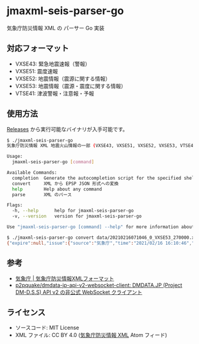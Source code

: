 # jmaxml-seis-parser-go

気象庁防災情報 XML の パーサー Go 実装

## 対応フォーマット

- VXSE43: 緊急地震速報（警報）
- VXSE51: 震度速報
- VXSE52: 地震情報（震源に関する情報）
- VXSE53: 地震情報（震源・震度に関する情報）
- VTSE41: 津波警報・注意報・予報

## 使用方法

[Releases](https://github.com/p2pquake/jmaxml-seis-parser-go/releases) から実行可能なバイナリが入手可能です。

```sh
$ ./jmaxml-seis-parser-go
気象庁防災情報 XML 地震火山情報の一部 (VXSE43, VXSE51, VXSE52, VXSE53, VTSE41) のパーサ

Usage:
  jmaxml-seis-parser-go [command]

Available Commands:
  completion  Generate the autocompletion script for the specified shell
  convert     XML から EPSP JSON 形式への変換
  help        Help about any command
  parse       XML のパース

Flags:
  -h, --help      help for jmaxml-seis-parser-go
  -v, --version   version for jmaxml-seis-parser-go

Use "jmaxml-seis-parser-go [command] --help" for more information about a command.

$ ./jmaxml-seis-parser-go convert data/20210216071046_0_VXSE53_270000.xml
{"expire":null,"issue":{"source":"気象庁","time":"2021/02/16 16:10:46","type":"DetailScale","correct":"None"},"earthquake":{"time":"2021/02/16 16:07:00","hypocenter":{"name":"大阪府南部","latitude":34.3,"longitude":135.2,"depth":0,"magnitude":1.5},"maxScale":10,"domesticTsunami":"None","foreignTsunami":"Unknown"},"points":[{"pref":"和歌山県","addr":"和歌山市一番丁","scale":10,"isArea":false}]}
```

## 参考

- [気象庁 | 気象庁防災情報XMLフォーマット](http://xml.kishou.go.jp/)
- [p2pquake/dmdata-jp-api-v2-websocket-client: DMDATA.JP (Project DM-D.S.S) API v2 の非公式 WebSocket クライアント](https://github.com/p2pquake/dmdata-jp-api-v2-websocket-client)

## ライセンス

- ソースコード: MIT License
- XML ファイル: CC BY 4.0 ([気象庁防災情報 XML](http://xml.kishou.go.jp/xmlpull.html) Atom フィード)
